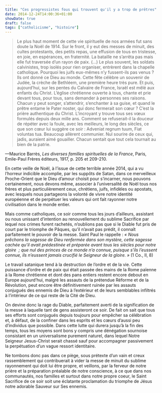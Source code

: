 ```yaml
---
title: "Ces progressistes fous qui trouvent qu'il y a trop de prêtres"
date: 2014-12-24T14:00:36+01:00
showDate: true
draft: false
tags: ["catholicisme", "histoire"]
---
```


> Le plus haut moment de cette vie spirituelle de nos armées fut sans doute la Noël de 1914\. Sur le front, il y eut des messes de minuit, des cultes protestants, des petits repas, une effusion de tous en tristesse, en joie, en espérances, en fraternité. La bataille ne s’arrêta pas mais elle fut traversée d’un rayon de paix. (…) Le plus souvent, les soldats calvinistes, trop isolés pour rien organiser, entrèrent dans la chapelle catholique. Pourquoi les juifs eux-mêmes n’y fussent-ils pas venus ? Ils ont donné ce Dieu au monde. Cette fête célèbre un souvenir de Judée, la crèche de Bethléem, une première heure très pure. Et puis, aujourd’hui, sur les pentes du Calvaire de France, Israël est mêlé aux enfants du Christ. L’église chrétienne ouverte à tous, chante et prie devant tous, pour tous, sans demander à personnes ses raisons. Chacun y peut songer, s’attendrir, s’enchanter à sa guise, et quand le prêtre entame le Pater noster, qui donc fermerait son cœur&nbsp;? C’est la prière authentique du Christ. L’incroyant y trouve tous ses vœux formulés depuis deux mille ans. Comment se refuserait-il la douceur de répéter avec la foule, avec les meilleurs, le long des siècles, ce que son cœur lui suggère ce soir : Adveniat regnum tuum, Fiat voluntas tua. Beaucoup allèrent communier. Nul sourire de ceux qui, jadis, auraient aimé gouailler. Chacun sentait que tout cela tournait au bien de la patrie.

—Maurice Barrès, _Les diverses familles spirituelles de la France_, Paris, Emile-Paul Frères éditeurs, 1917, p. 205 et 209-210.

En cette veille de Noël, à l’issue de cette terrible année 2014, qui a vu l’horreur indicible accomplie, par les suppôts de Satan, dans ce merveilleux Proche-Orient que le Dieu d’amour choisit pour s’incarner, nous pouvons certainement, nous devons même, associer à l’universalité de Noël tous nos frères et plus particulièrement ceux, chrétiens, juifs, infidèles ou apostats, avec lesquels nous partageons la volonté de vivre notre identité européenne et de perpétuer les valeurs qui ont fait rayonner notre civilisation dans le monde entier.

Mais comme catholiques, ce soir comme tous les jours d’ailleurs, assistant ou nous unissant d’intention au renouvellement du sublime Sacrifice par lequel nos crimes furent rachetés, n’oublions pas que si le Diable fut pris de court par le triomphe de Pâques, qu’il n’avait pas prédit, il connaît parfaitement le pouvoir de la messe. Saint Paul le rappelle : _« Nous prêchons la sagesse de Dieu renfermée dans son mystère, cette sagesse cachée qu’il avait prédestinée et préparée avant tous les siècles pour notre gloire  ; que nul des princes de ce monde n’a connue, puisque s’ils l’eussent connue, ils n’eussent jamais crucifié le Seigneur de la gloire. »_ (1 Co., II, 8)

Le travail satanique tend à la destruction de l’ordre et de la vie. Cette puissance d’ordre et de paix qui était passée des mains de la Rome païenne à la Rome chrétienne et dont des pans entiers restent encore debout en Europe aujourd’hui, malgré les assauts de la prétendue Réforme et de la Révolution, peut encore être définitivement ruinée par les assauts conjugués des ennemis de Dieu à l’extérieur et de leurs semblables infiltrés à l’intérieur de ce qui reste de la Cité de Dieu.

On devine donc la rage du Diable, parfaitement averti de la signification de la messe à laquelle tant de gens assisteront ce soir. De fait on sait que tous ses efforts sont conjugués depuis toujours pour empêcher sa célébration et, à défaut, de la confiner dans les esprits et les cœurs d’aussi peu d’individus que possible. Dans cette lutte qui durera jusqu’à la fin des temps, tous les moyens sont bons y compris une dénégation sournoise consistant en un universalisme purement naturel, dans lequel Notre Seigneur Jesus-Christ serait chassé sauf pour accompagner passivement la perpétuation d’un vague ressort identitaire.

Ne tombons donc pas dans ce piège, sous prétexte d’un vain et creux rassemblement qui contribuerait à vider la messe de minuit du sublime rayonnement qui doit lui être propre, et veillons, par la ferveur de notre prière et la préparation préalable de notre conscience, à ce que dans nos communautés, nos familles et surtout dans notre propre coeur, le Saint Sacrifice de ce soir soit une éclatante proclamation du triomphe de Jésus notre adorable Sauveur sur Ses ennemis.